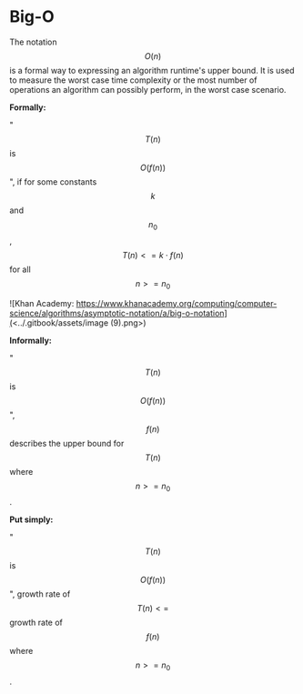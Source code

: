 # Big-O

The notation $$O(n)$$ is a formal way to expressing an algorithm runtime's upper bound. It is used to measure the worst case time complexity or the most number of operations an algorithm can possibly perform, in the worst case scenario.

**Formally:**

"$$T(n)$$ is$$O(f(n))$$", if for some constants $$k$$ and $$n_0$$, $$T(n) <= k ⋅ f(n)$$ for all$$n >= n_0$$&#x20;

![Khan Academy: https://www.khanacademy.org/computing/computer-science/algorithms/asymptotic-notation/a/big-o-notation](<../.gitbook/assets/image (9).png>)

**Informally:**

"$$T(n)$$ is $$O(f(n))$$", $$f(n)$$ describes the upper bound for $$T(n)$$ where $$n >= n_0$$.



**Put simply:**

"$$T(n)$$ is $$O(f(n))$$", growth rate of  $$T(n) <=$$ growth rate of $$f(n)$$ where $$n >= n_0$$.


